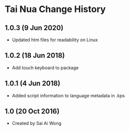 Tai Nua Change History
=======================

1.0.3 (9 Jun 2020)
-------------------
* Updated htm files for readability on Linux

1.0.2 (18 Jun 2018)
-------------------
* Add touch keyboard to package

1.0.1 (4 Jun 2018)
------------------
* Added script information to language metadata in .kps

1.0 (20 Oct 2016)
-----------------
* Created by Sai Ai Wong
